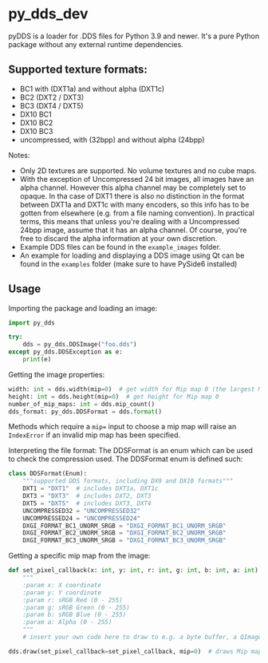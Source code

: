# py_dds_dev

pyDDS is a loader for .DDS files for Python 3.9 and newer. It's a pure Python package without any external
runtime dependencies.

Supported texture formats:
- 
- BC1 with (DXT1a) and without alpha (DXT1c)
- BC2 (DXT2 / DXT3)
- BC3 (DXT4 / DXT5)
- DX10 BC1
- DX10 BC2
- DX10 BC3
- uncompressed, with (32bpp) and without alpha (24bpp)

Notes:
- Only 2D textures are supported. No volume textures and no cube maps.
- With the exception of Uncompressed 24 bit images, all images have an alpha channel. However this alpha channel may be 
  completely set to opaque. In tha case of DXT1 there is also no distinction in the format between DXT1a and DXT1c with
  many encoders, so this info has to be gotten from elsewhere (e.g. from a file naming convention).
  In practical terms, this means that unless you're dealing with a Uncompressed 24bpp image, assume that it has an alpha channel.
  Of course, you're free to discard the alpha information at your own discretion.
- Example DDS files can be found in the `example_images` folder.
- An example for loading and displaying a DDS image using Qt can be found in the `examples` folder
  (make sure to have PySide6 installed)

## Usage

Importing the package and loading an image:
```python
import py_dds

try:
    dds = py_dds.DDSImage("foo.dds")
except py_dds.DDSException as e:
    print(e)
```

Getting the image properties:
```python
width: int = dds.width(mip=0)  # get width for Mip map 0 (the largest Mip map)
height: int = dds.height(mip=0)  # get height for Mip map 0
number_of_mip_maps: int = dds.mip_count()
dds_format: py_dds.DDSFormat = dds.format()
```
Methods which require a `mip=` input to choose a mip map will raise an `IndexError` if an invalid
mip map has been specified.

Interpreting the file format: The DDSFormat is an enum which can be used to check the compression used. The DDSFormat enum is defined such:
```python
class DDSFormat(Enum):
    """supported DDS formats, including DX9 and DX10 formats"""
    DXT1 = "DXT1"  # includes DXT1a, DXT1c
    DXT3 = "DXT3"  # includes DXT2, DXT3
    DXT5 = "DXT5"  # includes DXT3, DXT4
    UNCOMPRESSED32 = "UNCOMPRESSED32"
    UNCOMPRESSED24 = "UNCOMPRESSED24"
    DXGI_FORMAT_BC1_UNORM_SRGB = "DXGI_FORMAT_BC1_UNORM_SRGB"
    DXGI_FORMAT_BC2_UNORM_SRGB = "DXGI_FORMAT_BC2_UNORM_SRGB"
    DXGI_FORMAT_BC3_UNORM_SRGB = "DXGI_FORMAT_BC3_UNORM_SRGB"
```

Getting a specific mip map from the image:
```python
def set_pixel_callback(x: int, y: int, r: int, g: int, b: int, a: int) -> None:
    """
    :param x: X coordinate
    :param y: Y coordinate
    :param r: sRGB Red (0 - 255)
    :param g: sRGB Green (0 - 255)
    :param b: sRGB Blue (0 - 255)
    :param a: Alpha (0 - 255)
    """
    # insert your own code here to draw to e.g. a byte buffer, a QImage, a PIL image, etc.

dds.draw(set_pixel_callback=set_pixel_callback, mip=0)  # draws Mip map 0 via the specified callback
```
